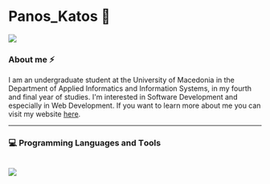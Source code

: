 # Panos_Katos :wave:

<a aling = "center" href="https://www.linkedin.com/in/panagiotis-stergioulas-bolis-40a834223/"><img src="https://img.shields.io/badge/LinkedIn-0077B5?style=for-the-badge&logo=linkedin&logoColor=white"/></a>

### About me ⚡

I am an undergraduate student at the University of Macedonia in the Department of Applied Informatics and Information Systems, in my fourth and final year of studies. I'm interested in Software Development and especially in Web Development. If you want to learn more about me you can visit my website <a href="https://panagiotis-stergioulas-bolis.netlify.app/" targe="_blank">here</a>.

<hr/>

### :computer: Programming Languages and Τools
<br/>

  <a href="https://skillicons.dev">
    <img src="https://skillicons.dev/icons?i=html,css,js,react,tailwind,java,python,c,androidstudio" />
  </a>
  

<!--

